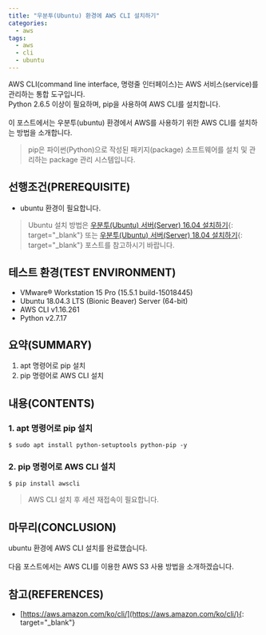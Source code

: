 ```yaml
---
title: "우분투(Ubuntu) 환경에 AWS CLI 설치하기"
categories: 
  - aws
tags: 
  - aws
  - cli
  - ubuntu
---
```



AWS CLI(command line interface, 명령줄 인터페이스)는 AWS 서비스(service)를 관리하는 통합 도구입니다.
<br />
Python 2.6.5 이상이 필요하며, pip을 사용하여 AWS CLI를 설치합니다.
<br /><br />
이 포스트에서는 우분투(ubuntu) 환경에서 AWS를 사용하기 위한 AWS CLI를 설치하는 방법을 소개합니다.

> pip은 파이썬(Python)으로 작성된 패키지(package) 소프트웨어를 설치 및 관리하는 package 관리 시스템입니다.


## 선행조건(PREREQUISITE)
- ubuntu 환경이 필요합니다.

> Ubuntu 설치 방법은 [우분투(Ubuntu) 서버(Server) 16.04 설치하기](https://lindarex.github.io/ubuntu/ubuntu-1604-installation/){: target="\_blank"} 또는 [우분투(Ubuntu) 서버(Server) 18.04 설치하기](https://lindarex.github.io/ubuntu/ubuntu-1804-installation/){: target="\_blank"} 포스트를 참고하시기 바랍니다.


## 테스트 환경(TEST ENVIRONMENT)
- VMware® Workstation 15 Pro (15.5.1 build-15018445)
- Ubuntu 18.04.3 LTS (Bionic Beaver) Server (64-bit)
- AWS CLI v1.16.261
- Python v2.7.17


## 요약(SUMMARY)
1. apt 명령어로 pip 설치
2. pip 명령어로 AWS CLI 설치


## 내용(CONTENTS)
### 1. apt 명령어로 pip 설치
```console
$ sudo apt install python-setuptools python-pip -y
```

### 2. pip 명령어로 AWS CLI 설치
```console
$ pip install awscli
```

> AWS CLI 설치 후 세션 재접속이 필요합니다.


## 마무리(CONCLUSION)
ubuntu 환경에 AWS CLI 설치를 완료했습니다.
<br /><br />
다음 포스트에서는 AWS CLI를 이용한 AWS S3 사용 방법을 소개하겠습니다.


## 참고(REFERENCES)
- [https://aws.amazon.com/ko/cli/](https://aws.amazon.com/ko/cli/){: target="\_blank"}
